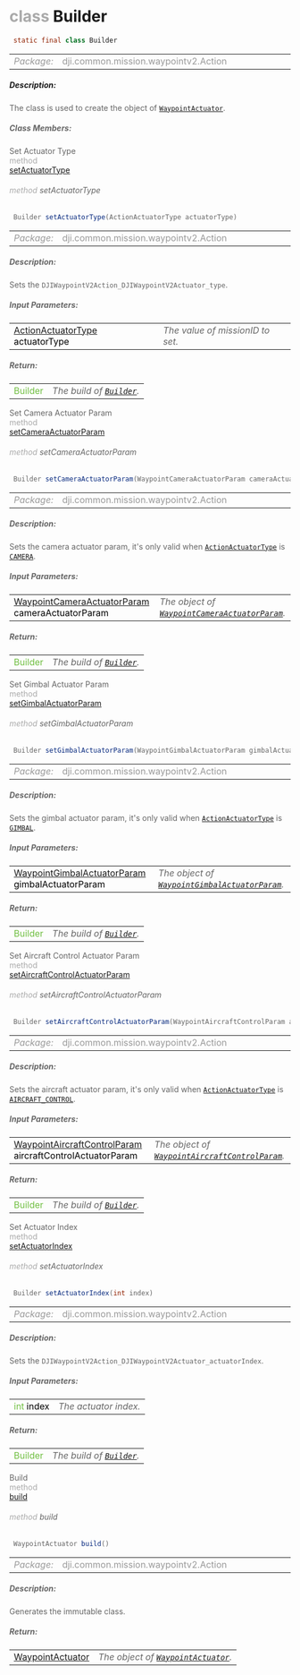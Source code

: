 <div class="article"><h1 ><font color="#AAA">class </font>Builder</h1></div>

~~~java
 static final class Builder 
~~~

<html><table class="table-supportedby"><tr valign="top"><td width=15%><font color="#999"><i>Package:</i></td><td width=85%><font color="#999">dji.common.mission.waypointv2.Action</td></tr></table></html>



##### Description:



<font color="#666">The class is used to create the object of <code><a href="/Components/Missions/DJIWaypointV2Action_DJIWaypointV2Actuator.html#djiwaypointv2action_djiwaypointv2actuator">WaypointActuator</a></code>.



##### Class Members:

<div class="api-row" id="djiwaypointv2action_djiwaypointv2actuator_builder_setactuatortype"><div class="api-col left">Set Actuator Type</div><div class="api-col middle" style="color:#AAA">method</div><div class="api-col right"><a class="trigger" href="#djiwaypointv2action_djiwaypointv2actuator_builder_setactuatortype_inline">setActuatorType</a></div></div><div class="inline-doc" id="djiwaypointv2action_djiwaypointv2actuator_builder_setactuatortype_inline"

><div class="article"><h6 ><font color="#AAA">method </font>setActuatorType</h6></div>

~~~java
 Builder setActuatorType(ActionActuatorType actuatorType) 
~~~

<html><table class="table-supportedby"><tr valign="top"><td width=15%><font color="#999"><i>Package:</i></td><td width=85%><font color="#999">dji.common.mission.waypointv2.Action</td></tr></table></html>



##### Description:



<font color="#666">Sets the <code>DJIWaypointV2Action_DJIWaypointV2Actuator_type</code>.



##### Input Parameters:

<html><table class="table-inline-parameters"><tr valign="top"><td><font color="#70BF41"><a href="/Components/Missions/DJIWaypointV2Action.html#djiwaypointv2action_djiwaypointv2actionactuatortype">ActionActuatorType</a> <font color="#000">actuatorType</td><td><font color="#666"><i>The value of missionID to set.</i></td></tr></table></html>

##### Return:

<html><table class="table-inline-parameters"><tr valign="top"><td><font color="#70BF41">Builder</td><td><font color="#666"><i>The build of <code><a href="/Components/Missions/DJIWaypointV2Action_DJIWaypointV2Actuator_Builder.html#djiwaypointv2action_djiwaypointv2actuator_builder">Builder</a></code>.</i></td></tr></table></html></div>

<div class="api-row" id="djiwaypointv2action_djiwaypointv2actuator_builder_setcameraactuatorparam"><div class="api-col left">Set Camera Actuator Param</div><div class="api-col middle" style="color:#AAA">method</div><div class="api-col right"><a class="trigger" href="#djiwaypointv2action_djiwaypointv2actuator_builder_setcameraactuatorparam_inline">setCameraActuatorParam</a></div></div><div class="inline-doc" id="djiwaypointv2action_djiwaypointv2actuator_builder_setcameraactuatorparam_inline"

><div class="article"><h6 ><font color="#AAA">method </font>setCameraActuatorParam</h6></div>

~~~java
 Builder setCameraActuatorParam(WaypointCameraActuatorParam cameraActuatorParam) 
~~~

<html><table class="table-supportedby"><tr valign="top"><td width=15%><font color="#999"><i>Package:</i></td><td width=85%><font color="#999">dji.common.mission.waypointv2.Action</td></tr></table></html>



##### Description:



<font color="#666">Sets the camera actuator param, it's only valid when <code><a href="/Components/Missions/DJIWaypointV2Action.html#djiwaypointv2action_djiwaypointv2actionactuatortype">ActionActuatorType</a></code> is <code><a href="/Components/Missions/DJIWaypointV2Action.html#djiwaypointv2action_djiwaypointv2actionactuatortype_camera">CAMERA</a></code>.



##### Input Parameters:

<html><table class="table-inline-parameters"><tr valign="top"><td><font color="#70BF41"><a href="/Components/Missions/DJIWaypointV2Actuator_DJIWaypointV2CameraActuatorParam.html#djiwaypointv2actuator_djiwaypointv2cameraactuatorparam">WaypointCameraActuatorParam</a> <font color="#000">cameraActuatorParam</td><td><font color="#666"><i>The object of <code><a href="/Components/Missions/DJIWaypointV2Actuator_DJIWaypointV2CameraActuatorParam.html#djiwaypointv2actuator_djiwaypointv2cameraactuatorparam">WaypointCameraActuatorParam</a></code>.</i></td></tr></table></html>

##### Return:

<html><table class="table-inline-parameters"><tr valign="top"><td><font color="#70BF41">Builder</td><td><font color="#666"><i>The build of <code><a href="/Components/Missions/DJIWaypointV2Action_DJIWaypointV2Actuator_Builder.html#djiwaypointv2action_djiwaypointv2actuator_builder">Builder</a></code>.</i></td></tr></table></html></div>

<div class="api-row" id="djiwaypointv2action_djiwaypointv2actuator_builder_setgimbalactuatorparam"><div class="api-col left">Set Gimbal Actuator Param</div><div class="api-col middle" style="color:#AAA">method</div><div class="api-col right"><a class="trigger" href="#djiwaypointv2action_djiwaypointv2actuator_builder_setgimbalactuatorparam_inline">setGimbalActuatorParam</a></div></div><div class="inline-doc" id="djiwaypointv2action_djiwaypointv2actuator_builder_setgimbalactuatorparam_inline"

><div class="article"><h6 ><font color="#AAA">method </font>setGimbalActuatorParam</h6></div>

~~~java
 Builder setGimbalActuatorParam(WaypointGimbalActuatorParam gimbalActuatorParam) 
~~~

<html><table class="table-supportedby"><tr valign="top"><td width=15%><font color="#999"><i>Package:</i></td><td width=85%><font color="#999">dji.common.mission.waypointv2.Action</td></tr></table></html>



##### Description:



<font color="#666">Sets the gimbal actuator param, it's only valid when <code><a href="/Components/Missions/DJIWaypointV2Action.html#djiwaypointv2action_djiwaypointv2actionactuatortype">ActionActuatorType</a></code> is <code><a href="/Components/Missions/DJIWaypointV2Action.html#djiwaypointv2action_djiwaypointv2actionactuatortype_gimbal">GIMBAL</a></code>.



##### Input Parameters:

<html><table class="table-inline-parameters"><tr valign="top"><td><font color="#70BF41"><a href="/Components/Missions/DJIWaypointV2Actuator_DJIWaypointV2GimbalActuatorParam.html#djiwaypointv2actuator_djiwaypointv2gimbalactuatorparam">WaypointGimbalActuatorParam</a> <font color="#000">gimbalActuatorParam</td><td><font color="#666"><i>The object of <code><a href="/Components/Missions/DJIWaypointV2Actuator_DJIWaypointV2GimbalActuatorParam.html#djiwaypointv2actuator_djiwaypointv2gimbalactuatorparam">WaypointGimbalActuatorParam</a></code>.</i></td></tr></table></html>

##### Return:

<html><table class="table-inline-parameters"><tr valign="top"><td><font color="#70BF41">Builder</td><td><font color="#666"><i>The build of <code><a href="/Components/Missions/DJIWaypointV2Action_DJIWaypointV2Actuator_Builder.html#djiwaypointv2action_djiwaypointv2actuator_builder">Builder</a></code>.</i></td></tr></table></html></div>

<div class="api-row" id="djiwaypointv2action_djiwaypointv2actuator_builder_setaircraftcontrolactuatorparam"><div class="api-col left">Set Aircraft Control Actuator Param</div><div class="api-col middle" style="color:#AAA">method</div><div class="api-col right"><a class="trigger" href="#djiwaypointv2action_djiwaypointv2actuator_builder_setaircraftcontrolactuatorparam_inline">setAircraftControlActuatorParam</a></div></div><div class="inline-doc" id="djiwaypointv2action_djiwaypointv2actuator_builder_setaircraftcontrolactuatorparam_inline"

><div class="article"><h6 ><font color="#AAA">method </font>setAircraftControlActuatorParam</h6></div>

~~~java
 Builder setAircraftControlActuatorParam(WaypointAircraftControlParam aircraftControlActuatorParam) 
~~~

<html><table class="table-supportedby"><tr valign="top"><td width=15%><font color="#999"><i>Package:</i></td><td width=85%><font color="#999">dji.common.mission.waypointv2.Action</td></tr></table></html>



##### Description:



<font color="#666">Sets the aircraft actuator param, it's only valid when <code><a href="/Components/Missions/DJIWaypointV2Action.html#djiwaypointv2action_djiwaypointv2actionactuatortype">ActionActuatorType</a></code> is <code><a href="/Components/Missions/DJIWaypointV2Action.html#djiwaypointv2action_djiwaypointv2actionactuatortype_aircraftcontrol">AIRCRAFT_CONTROL</a></code>.



##### Input Parameters:

<html><table class="table-inline-parameters"><tr valign="top"><td><font color="#70BF41"><a href="/Components/Missions/DJIWaypointV2Actuator_DJIWaypointV2AircraftControlParam.html#djiwaypointv2actuator_djiwaypointv2aircraftcontrolparam">WaypointAircraftControlParam</a> <font color="#000">aircraftControlActuatorParam</td><td><font color="#666"><i>The object of <code><a href="/Components/Missions/DJIWaypointV2Actuator_DJIWaypointV2AircraftControlParam.html#djiwaypointv2actuator_djiwaypointv2aircraftcontrolparam">WaypointAircraftControlParam</a></code>.</i></td></tr></table></html>

##### Return:

<html><table class="table-inline-parameters"><tr valign="top"><td><font color="#70BF41">Builder</td><td><font color="#666"><i>The build of <code><a href="/Components/Missions/DJIWaypointV2Action_DJIWaypointV2Actuator_Builder.html#djiwaypointv2action_djiwaypointv2actuator_builder">Builder</a></code>.</i></td></tr></table></html></div>

<div class="api-row" id="djiwaypointv2action_djiwaypointv2actuator_builder_setactuatorindex"><div class="api-col left">Set Actuator Index</div><div class="api-col middle" style="color:#AAA">method</div><div class="api-col right"><a class="trigger" href="#djiwaypointv2action_djiwaypointv2actuator_builder_setactuatorindex_inline">setActuatorIndex</a></div></div><div class="inline-doc" id="djiwaypointv2action_djiwaypointv2actuator_builder_setactuatorindex_inline"

><div class="article"><h6 ><font color="#AAA">method </font>setActuatorIndex</h6></div>

~~~java
 Builder setActuatorIndex(int index) 
~~~

<html><table class="table-supportedby"><tr valign="top"><td width=15%><font color="#999"><i>Package:</i></td><td width=85%><font color="#999">dji.common.mission.waypointv2.Action</td></tr></table></html>



##### Description:



<font color="#666">Sets the <code>DJIWaypointV2Action_DJIWaypointV2Actuator_actuatorIndex</code>.



##### Input Parameters:

<html><table class="table-inline-parameters"><tr valign="top"><td><font color="#70BF41">int <font color="#000">index</td><td><font color="#666"><i>The actuator index.</i></td></tr></table></html>

##### Return:

<html><table class="table-inline-parameters"><tr valign="top"><td><font color="#70BF41">Builder</td><td><font color="#666"><i>The build of <code><a href="/Components/Missions/DJIWaypointV2Action_DJIWaypointV2Actuator_Builder.html#djiwaypointv2action_djiwaypointv2actuator_builder">Builder</a></code>.</i></td></tr></table></html></div>

<div class="api-row" id="djiwaypointv2action_djiwaypointv2actuator_builder_build"><div class="api-col left">Build</div><div class="api-col middle" style="color:#AAA">method</div><div class="api-col right"><a class="trigger" href="#djiwaypointv2action_djiwaypointv2actuator_builder_build_inline">build</a></div></div><div class="inline-doc" id="djiwaypointv2action_djiwaypointv2actuator_builder_build_inline"

><div class="article"><h6 ><font color="#AAA">method </font>build</h6></div>

~~~java
 WaypointActuator build() 
~~~

<html><table class="table-supportedby"><tr valign="top"><td width=15%><font color="#999"><i>Package:</i></td><td width=85%><font color="#999">dji.common.mission.waypointv2.Action</td></tr></table></html>



##### Description:



<font color="#666">Generates the immutable class.



##### Return:

<html><table class="table-inline-parameters"><tr valign="top"><td><font color="#70BF41"><a href="/Components/Missions/DJIWaypointV2Action_DJIWaypointV2Actuator.html#djiwaypointv2action_djiwaypointv2actuator">WaypointActuator</a></td><td><font color="#666"><i>The object of <code><a href="/Components/Missions/DJIWaypointV2Action_DJIWaypointV2Actuator.html#djiwaypointv2action_djiwaypointv2actuator">WaypointActuator</a></code>.</i></td></tr></table></html></div>


